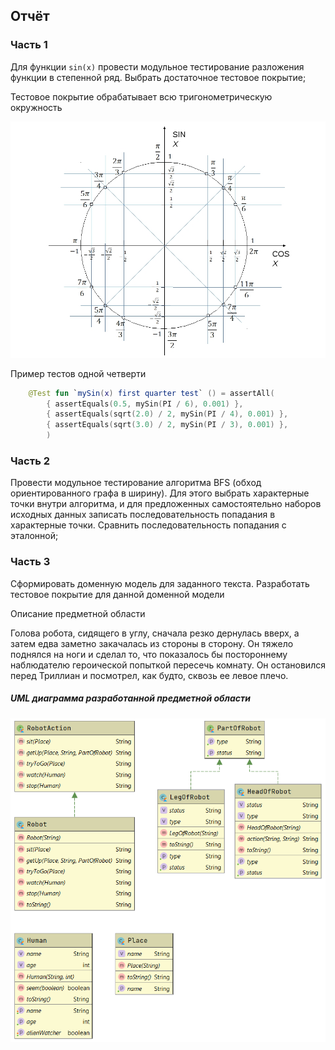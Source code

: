 ## Отчёт

### Часть 1
Для функции `sin(x)` провести модульное тестирование разложения функции в степенной ряд. Выбрать достаточное тестовое покрытие;

Тестовое покрытие обрабатывает всю тригонометрическую окружность

![тригонометрическая окружность](https://github.com/Avvessalom/ITMO-Software-testing/blob/master/lab1/img/img1.jpg?raw=true)

Пример тестов одной четверти
```kotlin
    @Test fun `mySin(x) first quarter test` () = assertAll(
        { assertEquals(0.5, mySin(PI / 6), 0.001) },
        { assertEquals(sqrt(2.0) / 2, mySin(PI / 4), 0.001) },
        { assertEquals(sqrt(3.0) / 2, mySin(PI / 3), 0.001) },
        )
```

### Часть 2
Провести модульное тестирование алгоритма BFS (обход ориентированного графа в ширину). Для этого выбрать характерные точки внутри алгоритма, и для предложенных самостоятельно наборов исходных данных записать последовательность попадания в характерные точки. Сравнить последовательность попадания с эталонной;

### Часть 3
Сформировать доменную модель для заданного текста.  Разработать тестовое покрытие для данной доменной модели

Описание предметной области


Голова робота, сидящего в углу, сначала резко дернулась вверх, а затем едва заметно закачалась из стороны в сторону. Он тяжело поднялся на ноги и сделал то, что показалось бы постороннему наблюдателю героической попыткой пересечь комнату. Он остановился перед Триллиан и посмотрел, как будто, сквозь ее левое плечо.

##### UML диаграмма разработанной предметной области

![uml](https://github.com/Avvessalom/ITMO-Software-testing/blob/master/lab1/img/UML.PNG?raw=true)


